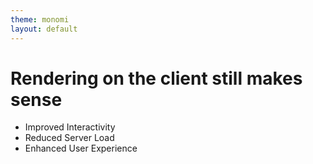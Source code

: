 ```yaml
---
theme: monomi
layout: default
---
```


# Rendering on the client still makes sense

- Improved Interactivity
- Reduced Server Load
- Enhanced User Experience
